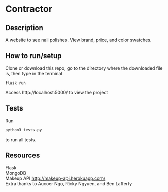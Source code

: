 # Contractor

## Description
A website to see nail polishes. View brand, price, and color swatches. 

## How to run/setup
Clone or download this repo, go to the directory where the downloaded file is, then type in the terminal
```
flask run
```
Access http://localhost:5000/ to view the project

## Tests
Run 
```
python3 tests.py
``` 
to run all tests.

## Resources
Flask  
MongoDB  
Makeup API http://makeup-api.herokuapp.com/  
Extra thanks to Aucoer Ngo, Ricky Ngyuen, and Ben Lafferty
